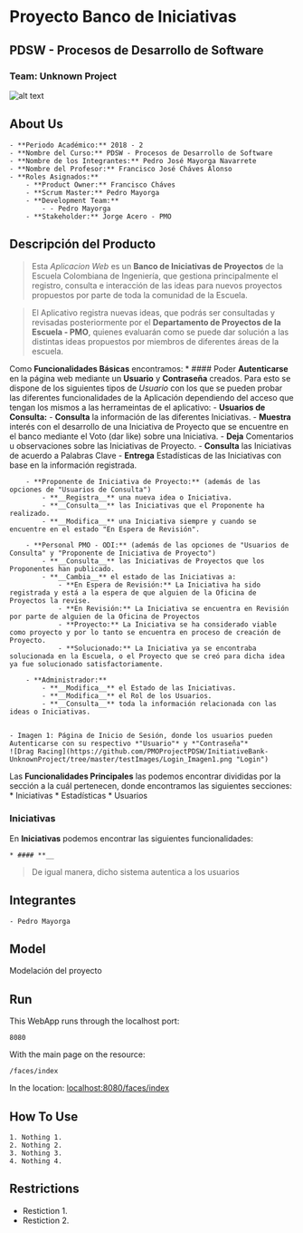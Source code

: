 ﻿# Proyecto Banco de Iniciativas
## PDSW - Procesos de Desarrollo de Software
### Team: Unknown Project
![alt text](https://github.com/PMOProjectPDSW/InitiativeBank-UnknownProject/tree/master/src/main/webapp/resources/img/tools/InitiativeBankLogo.png "Logo")


## About Us
	- **Periodo Académico:** 2018 - 2
	- **Nombre del Curso:** PDSW - Procesos de Desarrollo de Software
	- **Nombre de los Integrantes:** Pedro José Mayorga Navarrete
	- **Nombre del Profesor:** Francisco José Cháves Alonso
	- **Roles Asignados:**
		- **Product Owner:** Francisco Cháves
		- **Scrum Master:** Pedro Mayorga
		- **Development Team:**
			- - Pedro Mayorga
		- **Stakeholder:** Jorge Acero - PMO

## Descripción del Producto
> Esta *Aplicacion Web* es un **Banco de Iniciativas de Proyectos** de la Escuela Colombiana de Ingeniería, que gestiona principalmente el registro, consulta e interacción de las ideas para nuevos proyectos propuestos por parte de toda la comunidad de la Escuela.

> El Aplicativo registra nuevas ideas, que podrás ser consultadas y revisadas posteriormente por el **Departamento de Proyectos de la Escuela - PMO**, quienes evaluarán como se puede dar solución a las distintas ideas propuestos por miembros de diferentes áreas de la escuela.

Como **Funcionalidades Básicas** encontramos:
	* #### Poder **Autenticarse** en la página web mediante un **__Usuario__** y **__Contraseña__** creados.
		Para esto se dispone de los siguientes tipos de *Usuario* con los que se pueden probar las diferentes funcionalidades de la Aplicación dependiendo del acceso que tengan los mismos a las herrameintas de el aplicativo:
		- **Usuarios de Consulta:**
			- **__Consulta__** la información de las diferentes Iniciativas.
			- **__Muestra__** interés con el desarrollo de una Iniciativa de Proyecto que se encuentre en el banco mediante el Voto (dar like) sobre una Iniciativa.
			- **__Deja__** Comentarios u observaciones sobre las Iniciativas de Proyecto. 
			- **__Consulta__** las Iniciativas de acuerdo a Palabras Clave
			- **__Entrega__** Estadísticas de las Iniciativas con base en la información registrada.

		- **Proponente de Iniciativa de Proyecto:** (además de las opciones de "Usuarios de Consulta")
			- **__Registra__** una nueva idea o Iniciativa.
			- **__Consulta__** las Iniciativas que el Proponente ha realizado.
			- **__Modifica__** una Iniciativa siempre y cuando se encuentre en el estado "En Espera de Revisión".

		- **Personal PMO - ODI:** (además de las opciones de "Usuarios de Consulta" y "Proponente de Iniciativa de Proyecto")
			- **__Consulta__** las Iniciativas de Proyectos que los Proponentes han publicado.
			- **__Cambia__** el estado de las Iniciativas a:
				- **En Espera de Revisión:** La Iniciativa ha sido registrada y está a la espera de que alguien de la Oficina de Proyectos la revise. 
				- **En Revisión:** La Iniciativa se encuentra en Revisión por parte de alguien de la Oficina de Proyectos
				- **Proyecto:** La Iniciativa se ha considerado viable como proyecto y por lo tanto se encuentra en proceso de creación de Proyecto.
				- **Solucionado:** La Iniciativa ya se encontraba solucionada en la Escuela, o el Proyecto que se creó para dicha idea ya fue solucionado satisfactoriamente.

		- **Administrador:**
			- **__Modifica__** el Estado de las Iniciativas.
			- **__Modifica__** el Rol de los Usuarios.
			- **__Consulta__** toda la información relacionada con las ideas o Iniciativas.

	
	- Imagen 1: Página de Inicio de Sesión, donde los usuarios pueden Autenticarse con su respectivo *"Usuario"* y *"Contraseña"*
	![Drag Racing](https://github.com/PMOProjectPDSW/InitiativeBank-UnknownProject/tree/master/testImages/Login_Imagen1.png "Login")

Las **Funcionalidades Principales** las podemos encontrar divididas por la sección a la cuál pertenecen, donde encontramos las siguientes secciones:
	* Iniciativas
	* Estadísticas
	* Usuarios

### Iniciativas
En **Iniciativas** podemos encontrar las siguientes funcionalidades:

	* #### **__

> De igual manera, dicho sistema autentica a los usuarios 

## Integrantes
	- Pedro Mayorga

## Model
Modelación del proyecto

## Run
This WebApp runs through the localhost port:
```
8080
```
With the main page on the resource:
```
/faces/index
```
In the location:
[localhost:8080/faces/index](localhost:8080/project/login.xhtml)

## How To Use
	1. Nothing 1.
	2. Nothing 2.
	3. Nothing 3.
	4. Nothing 4.

## Restrictions
* Restiction 1.
* Restiction 2.
